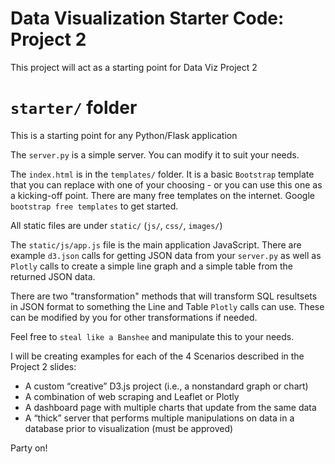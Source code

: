 # Data Visualization Starter Code: Project 2

This project will act as a starting point for Data Viz Project 2

# `starter/` folder

This is a starting point for any Python/Flask application

The `server.py` is a simple server. You can modify it to suit your needs.

The `index.html` is in the `templates/` folder. It is a basic `Bootstrap` template that you can replace with one of your choosing - or you can use this one as a kicking-off point. There are many free templates on the internet. Google `bootstrap free templates` to get started. 

All static files are under `static/` (`js/`, `css/`, `images/`)

The `static/js/app.js` file is the main application JavaScript. There are example `d3.json` calls for getting JSON data from your `server.py` as well as `Plotly` calls to create a simple line graph and a simple table from the returned JSON data.

There are two "transformation" methods that will transform SQL resultsets in JSON format to something the Line and Table `Plotly` calls can use. These can be modified by you for other transformations if needed.

Feel free to `steal like a Banshee` and manipulate this to your needs.

I will be creating examples for each of the 4 Scenarios described in the Project 2 slides:

* A custom “creative” D3.js project (i.e., a nonstandard graph or chart)
* A combination of web scraping and Leaflet or Plotly
* A dashboard page with multiple charts that update from the same data
* A “thick” server that performs multiple manipulations on data in a database prior to visualization (must be approved)

Party on!